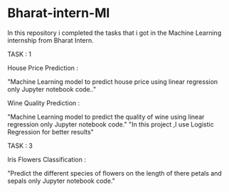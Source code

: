 # Bharat-intern-Ml
In this repository i completed the tasks that i got in the Machine Learning internship from Bharat Intern.

TASK : 1

House Price Prediction :

"Machine Learning model to predict house price using linear regression only Jupyter notebook code.."

Wine Quality Prediction :

"Machine Learning model to predict the quality of wine using linear regression only Jupyter notebook code."
"In this project ,I use Logistic Regression for better results"

TASK : 3

Iris Flowers Classification :

"Predict the different species of flowers on the length of there petals and sepals only Jupyter notebook code."
